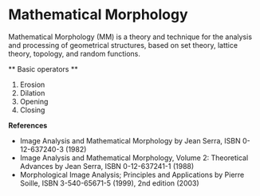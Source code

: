 # Mathematical Morphology

Mathematical Morphology (MM) is a theory and technique for the analysis and processing of geometrical structures, based on set theory, lattice theory, topology, and random functions.

** Basic operators **

  1. Erosion
  2. Dilation
  3. Opening
  4. Closing

**References**

- Image Analysis and Mathematical Morphology by Jean Serra, ISBN 0-12-637240-3 (1982)
- Image Analysis and Mathematical Morphology, Volume 2: Theoretical Advances by Jean Serra, ISBN 0-12-637241-1 (1988)
- Morphological Image Analysis; Principles and Applications by Pierre Soille, ISBN 3-540-65671-5 (1999), 2nd edition (2003)
